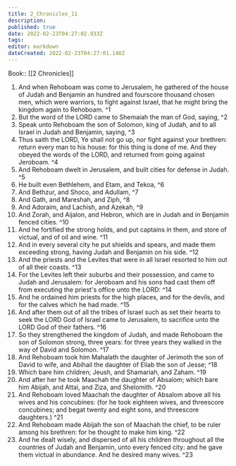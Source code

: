 ```yaml
---
title: 2_Chronicles_11
description: 
published: true
date: 2022-02-23T04:27:02.933Z
tags: 
editor: markdown
dateCreated: 2022-02-23T04:27:01.148Z
---
```


 Book:: [[2 Chronicles]]
 1. And when Rehoboam was come to Jerusalem, he gathered of the house of Judah and Benjamin an hundred and fourscore thousand chosen men, which were warriors, to fight against Israel, that he might bring the kingdom again to Rehoboam. ^1
 2. But the word of the LORD came to Shemaiah the man of God, saying, ^2
 3. Speak unto Rehoboam the son of Solomon, king of Judah, and to all Israel in Judah and Benjamin, saying, ^3
 4. Thus saith the LORD, Ye shall not go up, nor fight against your brethren: return every man to his house: for this thing is done of me. And they obeyed the words of the LORD, and returned from going against Jeroboam. ^4
 5. And Rehoboam dwelt in Jerusalem, and built cities for defense in Judah. ^5
 6. He built even Bethlehem, and Etam, and Tekoa, ^6
 7. And Bethzur, and Shoco, and Adullam, ^7
 8. And Gath, and Mareshah, and Ziph, ^8
 9. And Adoraim, and Lachish, and Azekah, ^9
 10. And Zorah, and Aijalon, and Hebron, which are in Judah and in Benjamin fenced cities. ^10
 11. And he fortified the strong holds, and put captains in them, and store of victual, and of oil and wine. ^11
 12. And in every several city he put shields and spears, and made them exceeding strong, having Judah and Benjamin on his side. ^12
 13. And the priests and the Levites that were in all Israel resorted to him out of all their coasts. ^13
 14. For the Levites left their suburbs and their possession, and came to Judah and Jerusalem: for Jeroboam and his sons had cast them off from executing the priest's office unto the LORD: ^14
 15. And he ordained him priests for the high places, and for the devils, and for the calves which he had made. ^15
 16. And after them out of all the tribes of Israel such as set their hearts to seek the LORD God of Israel came to Jerusalem, to sacrifice unto the LORD God of their fathers. ^16
 17. So they strengthened the kingdom of Judah, and made Rehoboam the son of Solomon strong, three years: for three years they walked in the way of David and Solomon. ^17
 18. And Rehoboam took him Mahalath the daughter of Jerimoth the son of David to wife, and Abihail the daughter of Eliab the son of Jesse; ^18
 19. Which bare him children; Jeush, and Shamariah, and Zaham. ^19
 20. And after her he took Maachah the daughter of Absalom; which bare him Abijah, and Attai, and Ziza, and Shelomith. ^20
 21. And Rehoboam loved Maachah the daughter of Absalom above all his wives and his concubines: (for he took eighteen wives, and threescore concubines; and begat twenty and eight sons, and threescore daughters.) ^21
 22. And Rehoboam made Abijah the son of Maachah the chief, to be ruler among his brethren: for he thought to make him king. ^22
 23. And he dealt wisely, and dispersed of all his children throughout all the countries of Judah and Benjamin, unto every fenced city: and he gave them victual in abundance. And he desired many wives. ^23
